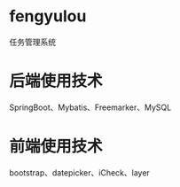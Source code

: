# fengyulou
任务管理系统

# 后端使用技术
SpringBoot、Mybatis、Freemarker、MySQL

# 前端使用技术
bootstrap、datepicker、iCheck、layer